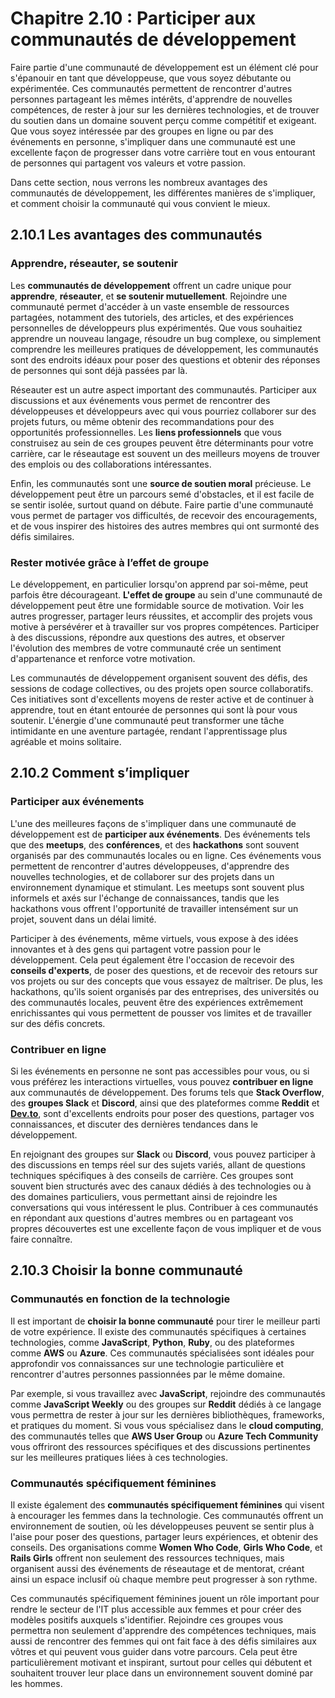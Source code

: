 # Chapitre 2.10 : Participer aux communautés de développement

Faire partie d'une communauté de développement est un élément clé pour s'épanouir en tant que développeuse, que vous soyez débutante ou expérimentée. Ces communautés permettent de rencontrer d'autres personnes partageant les mêmes intérêts, d'apprendre de nouvelles compétences, de rester à jour sur les dernières technologies, et de trouver du soutien dans un domaine souvent perçu comme compétitif et exigeant. Que vous soyez intéressée par des groupes en ligne ou par des événements en personne, s'impliquer dans une communauté est une excellente façon de progresser dans votre carrière tout en vous entourant de personnes qui partagent vos valeurs et votre passion.

Dans cette section, nous verrons les nombreux avantages des communautés de développement, les différentes manières de s'impliquer, et comment choisir la communauté qui vous convient le mieux.

## **2.10.1 Les avantages des communautés**

### **Apprendre, réseauter, se soutenir**

Les **communautés de développement** offrent un cadre unique pour **apprendre**, **réseauter**, et **se soutenir mutuellement**. Rejoindre une communauté permet d'accéder à un vaste ensemble de ressources partagées, notamment des tutoriels, des articles, et des expériences personnelles de développeurs plus expérimentés. Que vous souhaitiez apprendre un nouveau langage, résoudre un bug complexe, ou simplement comprendre les meilleures pratiques de développement, les communautés sont des endroits idéaux pour poser des questions et obtenir des réponses de personnes qui sont déjà passées par là.

Réseauter est un autre aspect important des communautés. Participer aux discussions et aux événements vous permet de rencontrer des développeuses et développeurs avec qui vous pourriez collaborer sur des projets futurs, ou même obtenir des recommandations pour des opportunités professionnelles. Les **liens professionnels** que vous construisez au sein de ces groupes peuvent être déterminants pour votre carrière, car le réseautage est souvent un des meilleurs moyens de trouver des emplois ou des collaborations intéressantes.

Enfin, les communautés sont une **source de soutien moral** précieuse. Le développement peut être un parcours semé d'obstacles, et il est facile de se sentir isolée, surtout quand on débute. Faire partie d'une communauté vous permet de partager vos difficultés, de recevoir des encouragements, et de vous inspirer des histoires des autres membres qui ont surmonté des défis similaires.

### **Rester motivée grâce à l’effet de groupe**

Le développement, en particulier lorsqu'on apprend par soi-même, peut parfois être décourageant. **L'effet de groupe** au sein d'une communauté de développement peut être une formidable source de motivation. Voir les autres progresser, partager leurs réussites, et accomplir des projets vous motive à persévérer et à travailler sur vos propres compétences. Participer à des discussions, répondre aux questions des autres, et observer l'évolution des membres de votre communauté crée un sentiment d'appartenance et renforce votre motivation.

Les communautés de développement organisent souvent des défis, des sessions de codage collectives, ou des projets open source collaboratifs. Ces initiatives sont d'excellents moyens de rester active et de continuer à apprendre, tout en étant entourée de personnes qui sont là pour vous soutenir. L'énergie d'une communauté peut transformer une tâche intimidante en une aventure partagée, rendant l'apprentissage plus agréable et moins solitaire.

## **2.10.2 Comment s’impliquer**

### **Participer aux événements**

L'une des meilleures façons de s'impliquer dans une communauté de développement est de **participer aux événements**. Des événements tels que des **meetups**, des **conférences**, et des **hackathons** sont souvent organisés par des communautés locales ou en ligne. Ces événements vous permettent de rencontrer d'autres développeuses, d'apprendre des nouvelles technologies, et de collaborer sur des projets dans un environnement dynamique et stimulant. Les meetups sont souvent plus informels et axés sur l'échange de connaissances, tandis que les hackathons vous offrent l'opportunité de travailler intensément sur un projet, souvent dans un délai limité.

Participer à des événements, même virtuels, vous expose à des idées innovantes et à des gens qui partagent votre passion pour le développement. Cela peut également être l'occasion de recevoir des **conseils d'experts**, de poser des questions, et de recevoir des retours sur vos projets ou sur des concepts que vous essayez de maîtriser. De plus, les hackathons, qu'ils soient organisés par des entreprises, des universités ou des communautés locales, peuvent être des expériences extrêmement enrichissantes qui vous permettent de pousser vos limites et de travailler sur des défis concrets.

### **Contribuer en ligne**

Si les événements en personne ne sont pas accessibles pour vous, ou si vous préférez les interactions virtuelles, vous pouvez **contribuer en ligne** aux communautés de développement. Des forums tels que **Stack Overflow**, des **groupes Slack** et **Discord**, ainsi que des plateformes comme **Reddit** et [**Dev.to**](http://Dev.to), sont d'excellents endroits pour poser des questions, partager vos connaissances, et discuter des dernières tendances dans le développement.

En rejoignant des groupes sur **Slack** ou **Discord**, vous pouvez participer à des discussions en temps réel sur des sujets variés, allant de questions techniques spécifiques à des conseils de carrière. Ces groupes sont souvent bien structurés avec des canaux dédiés à des technologies ou à des domaines particuliers, vous permettant ainsi de rejoindre les conversations qui vous intéressent le plus. Contribuer à ces communautés en répondant aux questions d'autres membres ou en partageant vos propres découvertes est une excellente façon de vous impliquer et de vous faire connaître.

## **2.10.3 Choisir la bonne communauté**

### **Communautés en fonction de la technologie**

Il est important de **choisir la bonne communauté** pour tirer le meilleur parti de votre expérience. Il existe des communautés spécifiques à certaines technologies, comme **JavaScript**, **Python**, **Ruby**, ou des plateformes comme **AWS** ou **Azure**. Ces communautés spécialisées sont idéales pour approfondir vos connaissances sur une technologie particulière et rencontrer d'autres personnes passionnées par le même domaine.

Par exemple, si vous travaillez avec **JavaScript**, rejoindre des communautés comme **JavaScript Weekly** ou des groupes sur **Reddit** dédiés à ce langage vous permettra de rester à jour sur les dernières bibliothèques, frameworks, et pratiques du moment. Si vous vous spécialisez dans le **cloud computing**, des communautés telles que **AWS User Group** ou **Azure Tech Community** vous offriront des ressources spécifiques et des discussions pertinentes sur les meilleures pratiques liées à ces technologies.

### **Communautés spécifiquement féminines**

Il existe également des **communautés spécifiquement féminines** qui visent à encourager les femmes dans la technologie. Ces communautés offrent un environnement de soutien, où les développeuses peuvent se sentir plus à l'aise pour poser des questions, partager leurs expériences, et obtenir des conseils. Des organisations comme **Women Who Code**, **Girls Who Code**, et **Rails Girls** offrent non seulement des ressources techniques, mais organisent aussi des événements de réseautage et de mentorat, créant ainsi un espace inclusif où chaque membre peut progresser à son rythme.

Ces communautés spécifiquement féminines jouent un rôle important pour rendre le secteur de l'IT plus accessible aux femmes et pour créer des modèles positifs auxquels s'identifier. Rejoindre ces groupes vous permettra non seulement d'apprendre des compétences techniques, mais aussi de rencontrer des femmes qui ont fait face à des défis similaires aux vôtres et qui peuvent vous guider dans votre parcours. Cela peut être particulièrement motivant et inspirant, surtout pour celles qui débutent et souhaitent trouver leur place dans un environnement souvent dominé par les hommes.